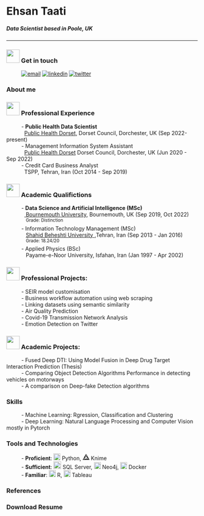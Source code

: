 # Ehsan Taati
##### **Data Scientist based in Poole, UK**
----
### <img height="35" width="35" src="https://img.icons8.com/dotty/80/000000/call-male.png"/> Get in touch
&nbsp;&nbsp;&nbsp;&nbsp;&nbsp;&nbsp;&nbsp;&nbsp;&nbsp;&nbsp;[![email](https://img.shields.io/badge/eh.taati-0A66C2?style=flat-square&logo=gmail&logoColor=white&color=red)](mailto:eh.taati@gmail.com) [![linkedin](https://img.shields.io/badge/linkedin-0A66C2?style=flat-squaree&logo=linkedin&logoColor=white)](https://www.linkedin.com/in/ehsantaati/) [![twitter](https://img.shields.io/badge/twitter-1DA1F2?style=flat-square&logo=twitter&logoColor=white)](https://twitter.com/)
### About me
### <img height="35" width="35" src="https://img.icons8.com/wired/64/000000/job.png"/> Professional Experience
&nbsp;&nbsp;&nbsp;&nbsp;&nbsp;&nbsp;&nbsp;&nbsp;&nbsp;&nbsp;- **Public Health Data Scientist**<br>&nbsp;&nbsp;&nbsp;&nbsp;&nbsp;&nbsp;&nbsp;&nbsp;&nbsp;&nbsp;&nbsp;&nbsp;<a href = "https://www.publichealthdorset.org.uk/public-health-dorset">Public Health Dorset</a>, Dorset Council, Dorchester, UK (Sep 2022-present)<br>
&nbsp;&nbsp;&nbsp;&nbsp;&nbsp;&nbsp;&nbsp;&nbsp;&nbsp;&nbsp;- Management Information System Assistant<br>&nbsp;&nbsp;&nbsp;&nbsp;&nbsp;&nbsp;&nbsp;&nbsp;&nbsp;&nbsp;&nbsp;&nbsp;<a href = "https://www.publichealthdorset.org.uk/public-health-dorset">Public Health Dorset</a> Dorset Council, Dorchester, UK (Jun 2020 - Sep 2022)<br>
&nbsp;&nbsp;&nbsp;&nbsp;&nbsp;&nbsp;&nbsp;&nbsp;&nbsp;&nbsp;- Credit Card Business Analyst<br>&nbsp;&nbsp;&nbsp;&nbsp;&nbsp;&nbsp;&nbsp;&nbsp;&nbsp;&nbsp;&nbsp;&nbsp;TSPP, Tehran, Iran (Oct 2014 - Sep 2019)

### <img height="35" width="35" src="https://img.icons8.com/dotty/80/000000/flying-motarboard.png"/> Academic Qualifictions
&nbsp;&nbsp;&nbsp;&nbsp;&nbsp;&nbsp;&nbsp;&nbsp;&nbsp;&nbsp;- **Data Science and Artificial Intelligence (MSc)**<br>&nbsp;&nbsp;&nbsp;&nbsp;&nbsp;&nbsp;&nbsp;&nbsp;&nbsp;&nbsp;&nbsp;&nbsp;<a href="https://www.bournemouth.ac.uk/"> Bournemouth University</a>, Bournemouth, UK (Sep 2019, Oct 2022)<br>&nbsp;&nbsp;&nbsp;&nbsp;&nbsp;&nbsp;&nbsp;&nbsp;&nbsp;&nbsp;&nbsp;&nbsp;&nbsp;<sup>Grade: Distinction</sup><br>
&nbsp;&nbsp;&nbsp;&nbsp;&nbsp;&nbsp;&nbsp;&nbsp;&nbsp;&nbsp;- Information Technology Management (MSc)<br>&nbsp;&nbsp;&nbsp;&nbsp;&nbsp;&nbsp;&nbsp;&nbsp;&nbsp;&nbsp;&nbsp;&nbsp; <a href="http://en.sbu.ac.ir/SitePages/Home.aspx"> Shahid Beheshti University </a>,Tehran, Iran (Sep 2013 - Jan 2016)<br>&nbsp;&nbsp;&nbsp;&nbsp;&nbsp;&nbsp;&nbsp;&nbsp;&nbsp;&nbsp;&nbsp;&nbsp;&nbsp;<sup>Grade: 18.24/20</sup><br>
&nbsp;&nbsp;&nbsp;&nbsp;&nbsp;&nbsp;&nbsp;&nbsp;&nbsp;&nbsp;- Applied Physics (BSc)<br>&nbsp;&nbsp;&nbsp;&nbsp;&nbsp;&nbsp;&nbsp;&nbsp;&nbsp;&nbsp;&nbsp;&nbsp; Payame-e-Noor University, Isfahan, Iran (Jan 1997 - Apr 2002)<br>
### <img height="35" width="35" src="https://img.icons8.com/external-sbts2018-outline-sbts2018/58/000000/external-project-business-and-finance-sbts2018-outline-sbts2018.png"/> Professional Projects:
&nbsp;&nbsp;&nbsp;&nbsp;&nbsp;&nbsp;&nbsp;&nbsp;&nbsp;&nbsp;- SEIR model customisation<br>
&nbsp;&nbsp;&nbsp;&nbsp;&nbsp;&nbsp;&nbsp;&nbsp;&nbsp;&nbsp;- Business workflow automation using web scraping<br>
&nbsp;&nbsp;&nbsp;&nbsp;&nbsp;&nbsp;&nbsp;&nbsp;&nbsp;&nbsp;- Linking datasets using semantic similarity<br>
&nbsp;&nbsp;&nbsp;&nbsp;&nbsp;&nbsp;&nbsp;&nbsp;&nbsp;&nbsp;- Air Quality Prediction<br>
&nbsp;&nbsp;&nbsp;&nbsp;&nbsp;&nbsp;&nbsp;&nbsp;&nbsp;&nbsp;- Covid-19 Transmission Network Analysis<br>
&nbsp;&nbsp;&nbsp;&nbsp;&nbsp;&nbsp;&nbsp;&nbsp;&nbsp;&nbsp;- Emotion Detection on Twitter<br>
### <img height="35" width="35" src="https://img.icons8.com/dotty/80/000000/project.png"/> Academic Projects:
&nbsp;&nbsp;&nbsp;&nbsp;&nbsp;&nbsp;&nbsp;&nbsp;&nbsp;&nbsp;- Fused Deep DTI: Using Model Fusion in Deep Drug Target Interaction Prediction (Thesis)<br>
&nbsp;&nbsp;&nbsp;&nbsp;&nbsp;&nbsp;&nbsp;&nbsp;&nbsp;&nbsp;- Comparing Object Detection Algorithms Performance in detecting vehicles on motorways<br> 
&nbsp;&nbsp;&nbsp;&nbsp;&nbsp;&nbsp;&nbsp;&nbsp;&nbsp;&nbsp;- A comparison on Deep-fake Detection algorithms<br>

### Skills
&nbsp;&nbsp;&nbsp;&nbsp;&nbsp;&nbsp;&nbsp;&nbsp;&nbsp;&nbsp;- Machine Learning: Rgression, Classification and Clustering<br>
&nbsp;&nbsp;&nbsp;&nbsp;&nbsp;&nbsp;&nbsp;&nbsp;&nbsp;&nbsp;- Deep Learning: Natural Language Processing and Computer Vision mostly in Pytorch<br>
### Tools and Technologies
&nbsp;&nbsp;&nbsp;&nbsp;&nbsp;&nbsp;&nbsp;&nbsp;&nbsp;&nbsp;- **Proficient**: <img height="18" width="18" src="https://cdn.jsdelivr.net/npm/simple-icons@v6/icons/python.svg" /> Python, <img height="18" width="18" src="https://github.com/ehsantaati/resume/blob/gh-pages/imgs/KNIME%20logo.png" /> Knime<br> 
&nbsp;&nbsp;&nbsp;&nbsp;&nbsp;&nbsp;&nbsp;&nbsp;&nbsp;&nbsp;- **Sufficient**: <img height="20" width="20" src="https://cdn.jsdelivr.net/npm/simple-icons@v6/icons/microsoftsqlserver.svg" /> SQL Server, <img height="18" width="18" src="https://cdn.jsdelivr.net/npm/simple-icons@v6/icons/neo4j.svg" /> Neo4j, <img height="18" width="18" src="https://cdn.jsdelivr.net/npm/simple-icons@v6/icons/docker.svg" /> Docker <br>
&nbsp;&nbsp;&nbsp;&nbsp;&nbsp;&nbsp;&nbsp;&nbsp;&nbsp;&nbsp;- **Familiar**: <img height="18" width="18" src="https://cdn.jsdelivr.net/npm/simple-icons@v6/icons/r.svg" /> R, <img height="18" width="18" src="https://cdn.jsdelivr.net/npm/simple-icons@v6/icons/tableau.svg" /> Tableau<br>


### References
### Download Resume


